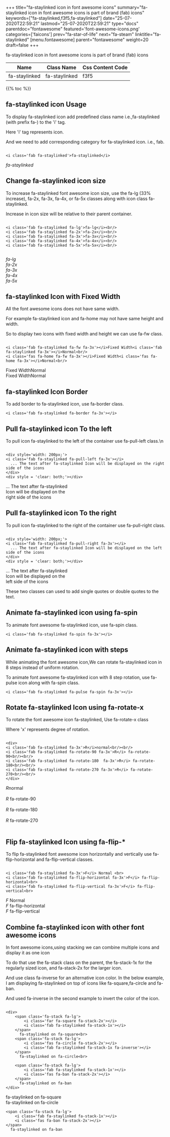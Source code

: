 +++
title="fa-staylinked icon in font awesome icons"
summary="fa-staylinked icon in font awesome icons is part of brand (fab) icons"
keywords=["fa-staylinked,f3f5,fa-staylinked"]
date="25-07-2020T22:59:21"
lastmod="25-07-2020T22:59:21"
type="docs"
parentdoc="fontawesome"
featured='font-awesome-icons.png'
categories=['faicons']
prev="fa-star-of-life"
next="fa-steam"
linktitle="fa-staylinked"
[menu.fontawesome]
parent="fontawesome"
weight=20
draft=false
+++


fa-staylinked icon in font awesome icons is part of brand (fab) icons

<div class='table-responsive'><table class='table'><thead><tr><th>Name</th><th>Class Name</th><th>Css Content Code</th></tr></thead><tbody><tr><td>fa-staylinked</td><td>fa-staylinked</td><td>f3f5</td></tr></tbody></table></div>


{{% toc %}}


## fa-staylinked icon Usage

To display fa-staylinked icon add predefined class name i.e.,fa-staylinked (with prefix fa-) to the 'i' tag.

Here 'i' tag represents icon.

And we need to add corresponding category for fa-staylinked icon. i.e., fab.


```

<i class='fab fa-staylinked'>fa-staylinked</i>
```

<i class='fab fa-staylinked'>fa-staylinked</i>




## Change fa-staylinked icon size
To increase fa-staylinked font awesome icon size, use the fa-lg (33% increase), fa-2x, fa-3x, fa-4x, or fa-5x classes along with icon class fa-staylinked.

Increase in icon size will be relative to their parent container. 

```

<i class='fab fa-staylinked fa-lg'>fa-lg</i><br/>
<i class='fab fa-staylinked fa-2x'>fa-2x</i><br/>
<i class='fab fa-staylinked fa-3x'>fa-3x</i><br/>
<i class='fab fa-staylinked fa-4x'>fa-4x</i><br/>
<i class='fab fa-staylinked fa-5x'>fa-5x</i><br/>
            
```

<i class='fab fa-staylinked fa-lg'>fa-lg</i><br/>
<i class='fab fa-staylinked fa-2x'>fa-2x</i><br/>
<i class='fab fa-staylinked fa-3x'>fa-3x</i><br/>
<i class='fab fa-staylinked fa-4x'>fa-4x</i><br/>
<i class='fab fa-staylinked fa-5x'>fa-5x</i><br/>
            



## fa-staylinked Icon with Fixed Width 

All the font awesome icons does not have same width.

For example fa-staylinked icon and fa-home may not have same height and width.

So to display two icons with fixed width and height we can use fa-fw class.


```

<i class='fab fa-staylinked fa-fw fa-3x'></i>Fixed Width<i class='fab fa-staylinked fa-3x'></i>Normal<br/>
<i class='fas fa-home fa-fw fa-3x'></i>Fixed Width<i class='fas fa-home fa-3x'></i>Normal<br/>
```

<i class='fab fa-staylinked fa-fw fa-3x'></i>Fixed Width<i class='fab fa-staylinked fa-3x'></i>Normal<br/>
<i class='fas fa-home fa-fw fa-3x'></i>Fixed Width<i class='fas fa-home fa-3x'></i>Normal<br/>



## fa-staylinked Icon Border 

To add border to fa-staylinked icon, use fa-border class.


```
<i class='fab fa-staylinked fa-border fa-3x'></i>

```
<i class='fab fa-staylinked fa-border fa-3x'></i>





## Pull fa-staylinked icon To the left

To pull icon fa-staylinked to the left of the container use fa-pull-left class.\n

```

<div style='width: 200px;'>
<i class='fab fa-staylinked fa-pull-left fa-3x'></i>
  ... The text after fa-staylinked Icon will be displayed on the right side of the icons
</div>
<div style = 'clear: both;'></div>
```

<div style='width: 200px;'>
<i class='fab fa-staylinked fa-pull-left fa-3x'></i>
  ... The text after fa-staylinked Icon will be displayed on the right side of the icons
</div>
<div style = 'clear: both;'></div>




## Pull fa-staylinked icon To the right
To pull icon fa-staylinked to the right of the container use fa-pull-right class.

```

<div style='width: 200px;'>
<i class='fab fa-staylinked fa-pull-right fa-3x'></i>
  ... The text after fa-staylinked Icon will be displayed on the left side of the icons
</div>
<div style = 'clear: both;'></div>
```

<div style='width: 200px;'>
<i class='fab fa-staylinked fa-pull-right fa-3x'></i>
  ... The text after fa-staylinked Icon will be displayed on the left side of the icons
</div>
<div style = 'clear: both;'></div>

These two classes can used to add single quotes or double quotes to the text.


## Animate fa-staylinked icon using fa-spin
To animate font awesome fa-staylinked icon, use fa-spin class.

```
<i class='fab fa-staylinked fa-spin fa-3x'></i>
```
<i class='fab fa-staylinked fa-spin fa-3x'></i>




## Animate fa-staylinked icon with steps
While animating the font awesome icon,We can rotate fa-staylinked icon in 8 steps instead of uniform rotation.

To animate font awesome fa-staylinked icon with 8 step rotation, use fa-pulse icon along with fa-spin class.


```
<i class='fab fa-staylinked fa-pulse fa-spin fa-3x'></i>

```
<i class='fab fa-staylinked fa-pulse fa-spin fa-3x'></i>





## Rotate fa-staylinked Icon using fa-rotate-x
To rotate the font awesome icon fa-staylinked, Use fa-rotate-x class

Where 'x' represents degree of rotation.


```

<div>
<i class='fab fa-staylinked fa-3x'>R</i>normal<br/><br/>
<i class='fab fa-staylinked fa-rotate-90 fa-3x'>R</i> fa-rotate-90<br/><br/> 
<i class='fab fa-staylinked fa-rotate-180  fa-3x'>R</i> fa-rotate-180<br/><br/> 
<i class='fab fa-staylinked fa-rotate-270 fa-3x'>R</i> fa-rotate-270<br/><br/>
</div>
```

<div>
<i class='fab fa-staylinked fa-3x'>R</i>normal<br/><br/>
<i class='fab fa-staylinked fa-rotate-90 fa-3x'>R</i> fa-rotate-90<br/><br/> 
<i class='fab fa-staylinked fa-rotate-180  fa-3x'>R</i> fa-rotate-180<br/><br/> 
<i class='fab fa-staylinked fa-rotate-270 fa-3x'>R</i> fa-rotate-270<br/><br/>
</div>




## Flip fa-staylinked Icon using fa-flip-*
To flip fa-staylinked font awesome icon horizontally and vertically use fa-flip-horizontal and fa-flip-vertical classes. 

```

<i class='fab fa-staylinked fa-3x'>F</i> Normal <br>
<i class='fab fa-staylinked fa-flip-horizontal fa-3x'>F</i> fa-flip-horizontal<br>
<i class='fab fa-staylinked fa-flip-vertical fa-3x'>F</i> fa-flip-vertical<br>
```

<i class='fab fa-staylinked fa-3x'>F</i> Normal <br>
<i class='fab fa-staylinked fa-flip-horizontal fa-3x'>F</i> fa-flip-horizontal<br>
<i class='fab fa-staylinked fa-flip-vertical fa-3x'>F</i> fa-flip-vertical<br>




## Combine fa-staylinked icon with other font awesome icons
In font awesome icons,using stacking we can combine multiple icons and display it as one icon 

To do that use the fa-stack class on the parent, the fa-stack-1x for the regularly sized icon, and fa-stack-2x for the larger icon.

And use class fa-inverse for an alternative icon color. 
In the below example, I am displaying fa-staylinked on top of icons like fa-square,fa-circle and fa-ban.

And used fa-inverse in the second example to invert the color of the icon.

```

<div>
    <span class='fa-stack fa-lg'>
        <i class='far fa-square fa-stack-2x'></i>
        <i class='fab fa-staylinked fa-stack-1x'></i>
    </span>
      fa-staylinked on fa-square<br>
    <span class='fa-stack fa-lg'>
        <i class='fas fa-circle fa-stack-2x'></i>
        <i class='fab fa-staylinked fa-stack-1x fa-inverse'></i>
    </span>
      fa-staylinked on fa-circle<br>

    <span class='fa-stack fa-lg'>
        <i class='fab fa-staylinked fa-stack-1x'></i>
        <i class='fas fa-ban fa-stack-2x'></i>
    </span>
      fa-staylinked on fa-ban
</div>
```

<div>
    <span class='fa-stack fa-lg'>
        <i class='far fa-square fa-stack-2x'></i>
        <i class='fab fa-staylinked fa-stack-1x'></i>
    </span>
      fa-staylinked on fa-square<br>
    <span class='fa-stack fa-lg'>
        <i class='fas fa-circle fa-stack-2x'></i>
        <i class='fab fa-staylinked fa-stack-1x fa-inverse'></i>
    </span>
      fa-staylinked on fa-circle<br>

    <span class='fa-stack fa-lg'>
        <i class='fab fa-staylinked fa-stack-1x'></i>
        <i class='fas fa-ban fa-stack-2x'></i>
    </span>
      fa-staylinked on fa-ban
</div>






